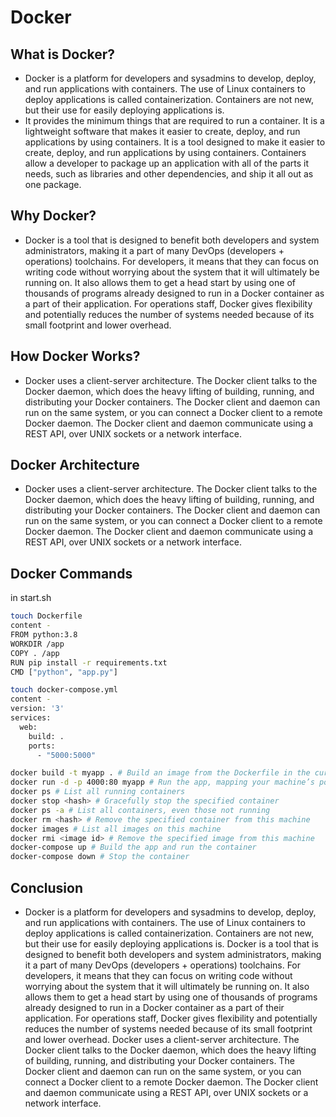 # Docker

## What is Docker?

- Docker is a platform for developers and sysadmins to develop, deploy, and run applications with containers. The use of Linux containers to deploy applications is called containerization. Containers are not new, but their use for easily deploying applications is.
- It provides the minimum things that are required to run a container. It is a lightweight software that makes it easier to create, deploy, and run applications by using containers. It is a tool designed to make it easier to create, deploy, and run applications by using containers. Containers allow a developer to package up an application with all of the parts it needs, such as libraries and other dependencies, and ship it all out as one package.

## Why Docker?

- Docker is a tool that is designed to benefit both developers and system administrators, making it a part of many DevOps (developers + operations) toolchains. For developers, it means that they can focus on writing code without worrying about the system that it will ultimately be running on. It also allows them to get a head start by using one of thousands of programs already designed to run in a Docker container as a part of their application. For operations staff, Docker gives flexibility and potentially reduces the number of systems needed because of its small footprint and lower overhead.

## How Docker Works?

- Docker uses a client-server architecture. The Docker client talks to the Docker daemon, which does the heavy lifting of building, running, and distributing your Docker containers. The Docker client and daemon can run on the same system, or you can connect a Docker client to a remote Docker daemon. The Docker client and daemon communicate using a REST API, over UNIX sockets or a network interface.

## Docker Architecture

- Docker uses a client-server architecture. The Docker client talks to the Docker daemon, which does the heavy lifting of building, running, and distributing your Docker containers. The Docker client and daemon can run on the same system, or you can connect a Docker client to a remote Docker daemon. The Docker client and daemon communicate using a REST API, over UNIX sockets or a network interface.

## Docker Commands

in start.sh

```bash
touch Dockerfile
content -
FROM python:3.8
WORKDIR /app
COPY . /app
RUN pip install -r requirements.txt
CMD ["python", "app.py"]
```

```bash
touch docker-compose.yml
content -
version: '3'
services:
  web:
    build: .
    ports:
      - "5000:5000"
```

```bash
docker build -t myapp . # Build an image from the Dockerfile in the current directory and tag the image
docker run -d -p 4000:80 myapp # Run the app, mapping your machine’s port 4000 to the container’s published port 80 using -p
docker ps # List all running containers
docker stop <hash> # Gracefully stop the specified container
docker ps -a # List all containers, even those not running
docker rm <hash> # Remove the specified container from this machine
docker images # List all images on this machine
docker rmi <image id> # Remove the specified image from this machine
docker-compose up # Build the app and run the container
docker-compose down # Stop the container
```

## Conclusion

- Docker is a platform for developers and sysadmins to develop, deploy, and run applications with containers. The use of Linux containers to deploy applications is called containerization. Containers are not new, but their use for easily deploying applications is. Docker is a tool that is designed to benefit both developers and system administrators, making it a part of many DevOps (developers + operations) toolchains. For developers, it means that they can focus on writing code without worrying about the system that it will ultimately be running on. It also allows them to get a head start by using one of thousands of programs already designed to run in a Docker container as a part of their application. For operations staff, Docker gives flexibility and potentially reduces the number of systems needed because of its small footprint and lower overhead. Docker uses a client-server architecture. The Docker client talks to the Docker daemon, which does the heavy lifting of building, running, and distributing your Docker containers. The Docker client and daemon can run on the same system, or you can connect a Docker client to a remote Docker daemon. The Docker client and daemon communicate using a REST API, over UNIX sockets or a network interface.
